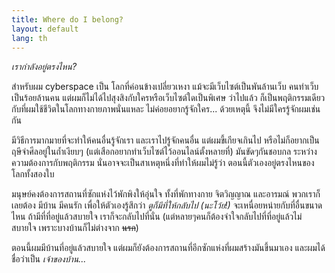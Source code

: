 ```yaml
---
title: Where do I belong?
layout: default
lang: th
---
```


<p><em>เรากำลังอยู่ตรงไหน?</em></p>
<p>สำหรับผม cyberspace เป็น โลกที่ค่อนข้างเปลี่ยวเหงา แม้จะมีเว็บไซต์เป็นพันล้านเว็บ คนทำเว็บเป็นร้อยล้านคน แต่ผมก็ไม่ได้ไปสุงสิงกับใครหรือเว็บไซต์ใดเป็นพิเศษ ว่าไปแล้ว ก็เป็นพฤติกรรมเดียวกับที่ผมใช้ชีวิตในโลกทางกายภาพนั่นแหละ ไม่ค่อยอยากรู้จักใคร... ด้วยเหตุนี้ จึงไม่มีใครรู้จักผมเช่นกัน</p>
<p>มีวิธีการมากมายที่จะทำให้คนอื่นรู้จักเรา และเราไปรู้จักคนอื่น แต่ผมขี้เกียจเกินไป หรือไม่ก็อยากเป็นฤษีจำศีลอยู่ในถ้ำเงียบๆ (แต่เสือกอยากทำเว็บไซต์ไว้ออนไลน์ตั้งหลายที่) มันขัดๆกันชอบกล ระหว่างความต้องการกับพฤติกรรม นั่นอาจจะเป็นสาเหตุหนึ่งที่ทำให้ผมไม่รู้ว่า ตอนนี้ตัวเองอยู่ตรงไหนของโลกทั้งสองใบ</p>
<p>มนุษย์คงต้องการสถานที่ซักแห่งไว้พักพิงให้อุ่นใจ ทั้งที่พักทางกาย จิตวิญญาณ และอารมณ์ พวกเราก็เลยต้อง มีบ้าน มีคนรัก เพื่อให้ตัวเองรู้สึกว่า <em>ตูก็มีที่ให้กลับไป (นะโว้ย!)</em>  จะเหนื่อยหน่ายกับที่อื่นขนาดไหน ถ้ามีที่ที่อยู่แล้วสบายใจ เราก็จะกลับไปที่นั่น (แต่หลายๆคนก็ต้องจำใจกลับไปที่ที่อยู่แล้วไม่สบายใจ เพราะบางบ้านก็ไม่ต่างจาก <strike>นรก</strike>)</p>
<p>ตอนนี้ผมมีบ้านที่อยู่แล้วสบายใจ แต่ผมก็ยังต้องการสถานที่อีกซักแห่งที่ผมสร้างมันขึ้นมาเอง และผมได้ชื่อว่าเป็น <em>เจ้าของบ้าน...</em></p>
